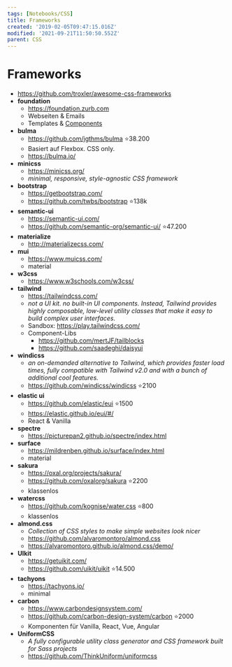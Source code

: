 ```yaml
---
tags: [Notebooks/CSS]
title: Frameworks
created: '2019-02-05T09:47:15.016Z'
modified: '2021-09-21T11:50:50.552Z'
parent: CSS
---
```


# Frameworks
- <https://github.com/troxler/awesome-css-frameworks>
- **foundation**
  - <https://foundation.zurb.com>
  - Webseiten & Emails
  - Templates & [Components](https://foundation.zurb.com/sites/docs/kitchen-sink.html)
- **bulma**
  - <https://github.com/jgthms/bulma> ⭐38.200
  - Basiert auf Flexbox. CSS only.
  - <https://bulma.io/>
- **minicss**
  - <https://minicss.org/>
  - *minimal, responsive, style-agnostic CSS framework*
- **bootstrap**
  - <https://getbootstrap.com/>
  - <https://github.com/twbs/bootstrap> ⭐138k
- **semantic-ui**
  - <https://semantic-ui.com/>
  - <https://github.com/semantic-org/semantic-ui/> ⭐47.200
- **materialize**
  - <http://materializecss.com/>
- **mui**
  - <https://www.muicss.com/>
  - material
- **w3css**
  - <https://www.w3schools.com/w3css/>
- **tailwind**
  - <https://tailwindcss.com/>
  - *not a UI kit. no built-in UI components. Instead, Tailwind provides highly composable, low-level utility classes that make it easy to build complex user interfaces.*
  - Sandbox: <https://play.tailwindcss.com/>
  - Component-Libs
    - <https://github.com/mertJF/tailblocks>
    - <https://github.com/saadeghi/daisyui>
- **windicss**
  - *an on-demanded alternative to Tailwind, which provides faster load times, fully compatible with Tailwind v2.0 and with a bunch of additional cool features.*
  - <https://github.com/windicss/windicss> ⭐2100
- **elastic ui**
  - <https://github.com/elastic/eui> ⭐1500
  - <https://elastic.github.io/eui/#/>
  - React & Vanilla
- **spectre**
  - <https://picturepan2.github.io/spectre/index.html>
- **surface**
  - <https://mildrenben.github.io/surface/index.html>
  - material
- **sakura**
  - <https://oxal.org/projects/sakura/>
  - <https://github.com/oxalorg/sakura> ⭐2200
  - klassenlos
- **watercss**
  - <https://github.com/kognise/water.css> ⭐800
  - klassenlos
- **almond.css**
  - *Collection of CSS styles to make simple websites look nicer* 
  - <https://github.com/alvaromontoro/almond.css>
  - <https://alvaromontoro.github.io/almond.css/demo/>
- **UIkit**
  - <https://getuikit.com/>
  - <https://github.com/uikit/uikit> ⭐14.500
- **tachyons**
  - <https://tachyons.io/>
  - minimal
- **carbon**
  - <https://www.carbondesignsystem.com/>
  - <https://github.com/carbon-design-system/carbon> ⭐2000
  - Komponenten für Vanilla, React, Vue, Angular
- **UniformCSS**
  - *A fully configurable utility class generator and CSS framework built for Sass projects*
  - <https://github.com/ThinkUniform/uniformcss>
